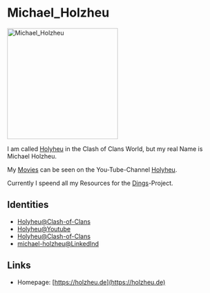 # Michael_Holzheu

<img src="400000028.jpg" alt="Michael_Holzheu" style="width:256px; height: 256px;"/>

I am called [Holyheu](4.md) in the Clash of Clans World, but my real Name is Michael Holzheu.

My [Movies](700018.md) can be seen on the You-Tube-Channel [Holyheu](190000002.md).

Currently I speend all my Resources for the [Dings](300000006.md)-Project.

## Identities

- [Holyheu@Clash-of-Clans](4.md)
- [Holyheu@Youtube](190000002.md)
- [Holyheu@Clash-of-Clans](4.md)
- [michael-holzheu@LinkedInd]()

## Links

- Homepage: [https://holzheu.de](https://holzheu.de)
